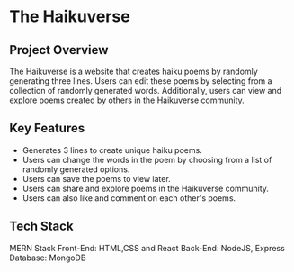 # The Haikuverse
## Project Overview
The Haikuverse is a website that creates haiku poems by randomly generating three lines. Users can edit these poems by selecting from a collection of randomly generated words. Additionally, users can view and explore poems created by others in the Haikuverse community.
## Key Features
- Generates 3 lines to create unique haiku poems.
- Users can change the words in the poem by choosing from a list of randomly generated options.
- Users can save the poems to view later.
- Users can share and explore poems in the Haikuverse community.
- Users can also like and comment on each other's poems.
## Tech Stack
MERN Stack
Front-End: HTML,CSS and React
Back-End: NodeJS, Express
Database: MongoDB
